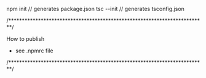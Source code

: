 npm init            // generates package.json
tsc --init          // generates tsconfig.json

/*************************************************************************/

How to publish
- see .npmrc file

/*************************************************************************/